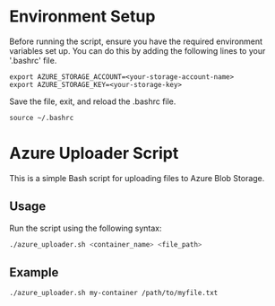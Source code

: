 # Environment Setup

Before running the script, ensure you have the required environment variables set up. You can do this by adding the following lines to your '.bashrc' file.

```
export AZURE_STORAGE_ACCOUNT=<your-storage-account-name>
export AZURE_STORAGE_KEY=<your-storage-key>
```
Save the file, exit, and reload the .bashrc file.
```
source ~/.bashrc
```

# Azure Uploader Script

This is a simple Bash script for uploading files to Azure Blob Storage.

## Usage

Run the script using the following syntax:

```bash
./azure_uploader.sh <container_name> <file_path>
```

## Example

```bash
./azure_uploader.sh my-container /path/to/myfile.txt